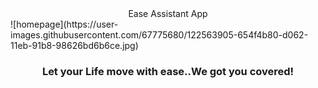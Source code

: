<center>Ease Assistant App</center>
![homepage](https://user-images.githubusercontent.com/67775680/122563905-654f4b80-d062-11eb-91b8-98626bd6b6ce.jpg)</center>
<h3 align="center">Let your Life move with ease..We got you covered!</h3>
